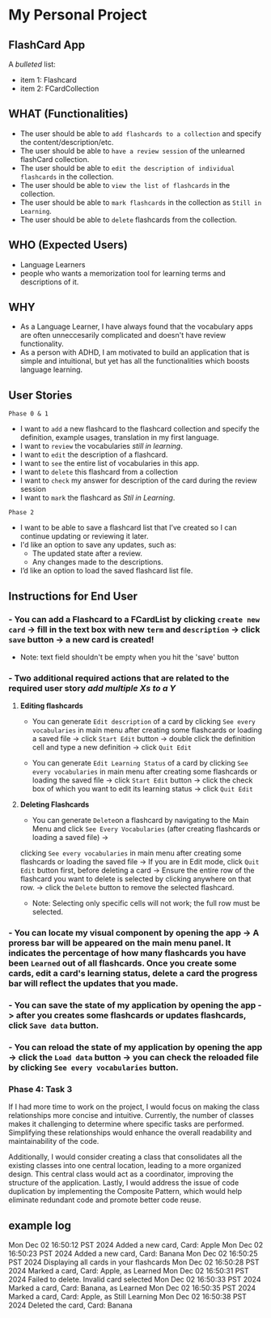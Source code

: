 # My Personal Project

## FlashCard App


A *bulleted* list:
- item 1: Flashcard 
- item 2: FCardCollection 



## WHAT (Functionalities)
- The user should be able to `add flashcards to a collection` and specify the content/description/etc.
- The user should be able to `have a review session` of the unlearned flashCard collection.
- The user should be able to `edit the description of individual flashcards` in the collection. 
- The user should be able to `view the list of flashcards` in the collection.
- The user should be able to `mark flashcards` in the collection as `Still in Learning`.
- The user should be able to `delete` flashcards from the collection.


## WHO (Expected Users)
- Language Learners
- people who wants a memorization tool for learning terms and descriptions of it.

## WHY
- As a Language Learner, I have always found that the vocabulary apps are often unneccesarily complicated and doesn't have review functionality.
- As a person with ADHD, I am motivated to build an application that is simple and intuitional, but yet has all the functionalities which boosts language learning.

## User Stories

`Phase 0 & 1`
- I want to `add` a new flashcard to the flashcard collection and specify the definition, example usages, translation in my first language.
- I want to `review` the vocabularies *still in learning*.
- I want to `edit` the description of a flashcard. 
- I want to `see` the entire list of vocabularies in this app. 
- I want to `delete` this flashcard from a collection
- I want to `check` my answer for description of the card during the review session
- I want to `mark` the flashcard as *Stil in Learning*.

`Phase 2`
- I want to be able to save a flashcard list that I’ve created so I can continue updating or reviewing it later.
- I'd like an option to save any updates, such as:
    - The updated state after a review.
    - Any changes made to the descriptions.
- I’d like an option to load the saved flashcard list file.

## Instructions for End User

### - You can add a Flashcard to a FCardList by clicking `create new card` -> fill in the text box with new `term` and `description` -> click `save` button -> a new card is created!
    
- Note: text field shouldn't be empty when you hit the 'save' button

### - Two additional required actions that are related to the required user story *add multiple Xs to a Y*
    
1. **Editing flashcards**

    - You can generate `Edit description` of a card by clicking  `See every vocabularies` in main menu after creating some flashcards or loading a saved file -> click `Start Edit` button -> double click the definition cell and type a new definition -> click `Quit Edit`
    
    - You can generate `Edit Learning Status` of a card by clicking `See every vocabularies` in main menu after creating some flashcards or loading the saved file -> click `Start Edit` button -> click the check box of which you want to edit its learning status -> click `Quit Edit`

2. **Deleting Flashcards** 
    - You can generate `Delete`on a flashcard by navigating to the Main Menu and click `See Every Vocabularies` (after creating flashcards or loading a saved file) ->
    
    clicking `See every vocabularies` in main menu after creating some flashcards or loading the saved file -> If you are in Edit mode, click `Quit Edit` button first, before deleting a card -> Ensure the entire row of the flashcard you want to delete is selected by clicking anywhere on that row. -> click the `Delete` button to remove the selected flashcard.
    - Note: Selecting only specific cells will not work; the full row must be selected. 

### - You can locate my visual component by opening the app -> A proress bar will be appeared on the main menu panel. It indicates the percentage of how many flashcards you have been `Learned` out of all flashcards. Once you create some cards, edit a card's learning status, delete a card the progress bar will reflect the updates that you made.

### - You can save the state of my application by opening the app -> after you creates some flashcards or updates flashcards, click `Save data` button. 

### - You can reload the state of my application by opening the app -> click the `Load data` button -> you can check the reloaded file by clicking `See every vocabularies` button.


### Phase 4: Task 3

If I had more time to work on the project, I would focus on making the class relationships more concise and intuitive. Currently, the number of classes makes it challenging to determine where specific tasks are performed. Simplifying these relationships would enhance the overall readability and maintainability of the code.

Additionally, I would consider creating a class that consolidates all the existing classes into one central location, leading to a more organized design. This central class would act as a coordinator, improving the structure of the application. Lastly, I would address the issue of code duplication by implementing the Composite Pattern, which would help eliminate redundant code and promote better code reuse.


## example log
Mon Dec 02 16:50:12 PST 2024
Added a new card, Card: Apple
Mon Dec 02 16:50:23 PST 2024
Added a new card, Card: Banana
Mon Dec 02 16:50:25 PST 2024
Displaying all cards in your flashcards
Mon Dec 02 16:50:28 PST 2024
Marked a card, Card: Apple, as Learned
Mon Dec 02 16:50:31 PST 2024
Failed to delete. Invalid card selected
Mon Dec 02 16:50:33 PST 2024
Marked a card, Card: Banana, as Learned
Mon Dec 02 16:50:35 PST 2024
Marked a card, Card: Apple, as Still Learning
Mon Dec 02 16:50:38 PST 2024
Deleted the card, Card: Banana
